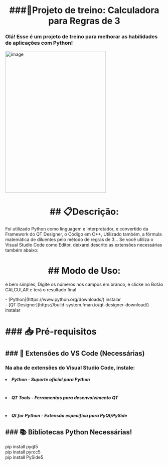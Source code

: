 <div align="center">
  <h1>###🧮Projeto de treino: Calculadora para Regras de 3</h1>
</div>

<div align="left">
  <h3>Olá! Esse é um projeto de treino para melhorar as habilidades de aplicações com Python!</h3>
</div>

<div align="left">
  <img width="320" height="452" alt="image" src="https://github.com/user-attachments/assets/8e6d2f51-ffad-4cae-8883-31b93f152982" />
</div>

<div align="center">
  <h1>## 📋Descrição:</h1>
</div>
<div>
Foi utilizado Python como linguagem e interpretador, e convertido da Framework do QT Designer, o Código em C++,
Utilizado também, a fórmula matemática de diluentes pelo método de regras de 3... Se você utiliza o Visual 
Studio Code como Editor, deixarei descrito as extensões necessárias também abaixo:</p>
</div>
<div align="center">
<h1>## Modo de Uso:</h1>
</div>
<div align="left">
é bem simples, Digite os números nos campos em branco, e clicke no Botão CALCULAR e terá o resultado final</p>
</div>

<div align="left">
- [Python](https://www.python.org/downloads/) instalar</br>
- [QT Designer](https://build-system.fman.io/qt-designer-download/) instalar</p>
</div>
</div>
<div algin="center"><h1>### 📥 Pré-requisitos</br></h1></div>
<div align="left"><h2>### 🔧 Extensões do VS Code (Necessárias)</h2>
<h3>Na aba de extensões do Visual Studio Code, instale:</h3>

<h5><li>Python - Suporte oficial para Python</li></br></h5>
<h5><li>QT Tools - Ferramentas para desenvolvimento QT</li></br></h5>
<h5><li>Qt for Python - Extensão específica para PyQt/PySide</li></p></h5>

</div>
<div align="left">
<h2>### 📚 Bibliotecas Python Necessárias!</2h>
</div>
pip install pyqt5</br>
pip install pyrcc5</br>
pip install PySide5</p>


